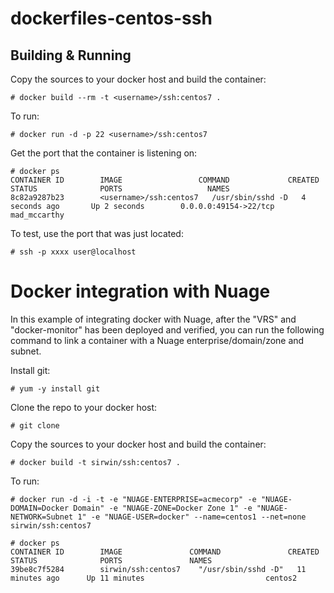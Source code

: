 # dockerfiles-centos-ssh

## Building & Running

Copy the sources to your docker host and build the container:

	# docker build --rm -t <username>/ssh:centos7 .

To run:

	# docker run -d -p 22 <username>/ssh:centos7

Get the port that the container is listening on:

```
# docker ps
CONTAINER ID        IMAGE                 COMMAND             CREATED             STATUS              PORTS                   NAMES
8c82a9287b23        <username>/ssh:centos7   /usr/sbin/sshd -D   4 seconds ago       Up 2 seconds        0.0.0.0:49154->22/tcp   mad_mccarthy        
```

To test, use the port that was just located:

	# ssh -p xxxx user@localhost 

# Docker integration with Nuage
In this example of integrating docker with Nuage, after the "VRS" and "docker-monitor" has been deployed and verified, you can run the following command to link a container with a Nuage enterprise/domain/zone and subnet.

Install git:

	# yum -y install git

Clone the repo to your docker host:

	# git clone 

Copy the sources to your docker host and build the container:

	# docker build -t sirwin/ssh:centos7 .

To run:

```
# docker run -d -i -t -e "NUAGE-ENTERPRISE=acmecorp" -e "NUAGE-DOMAIN=Docker Domain" -e "NUAGE-ZONE=Docker Zone 1" -e "NUAGE-NETWORK=Subnet 1" -e "NUAGE-USER=docker" --name=centos1 --net=none sirwin/ssh:centos7
```
```
# docker ps
CONTAINER ID        IMAGE               COMMAND               CREATED             STATUS              PORTS               NAMES
39be8c7f5284        sirwin/ssh:centos7    "/usr/sbin/sshd -D"   11 minutes ago      Up 11 minutes                           centos2
```
